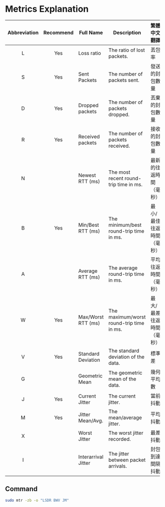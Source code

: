 # Metrics Explanation

| Abbreviation | Recommend | Full Name            | Description                              | 繁體中文翻譯                          |
|:------------:|:---------:|----------------------|------------------------------------------|--------------------------------------|
| L            | Yes       | Loss ratio           | The ratio of lost packets.               | 丟包率                               |
| S            | Yes       | Sent Packets         | The number of packets sent.              | 發送的封包數量                       |
| D            | Yes       | Dropped packets      | The number of packets dropped.           | 丟棄的封包數量                       |
| R            | Yes       | Received packets     | The number of packets received.          | 接收的封包數量                       |
| N            |           | Newest RTT (ms)      | The most recent round-trip time in ms.   | 最新的往返時間（毫秒）               |
| B            | Yes       | Min/Best RTT (ms)    | The minimum/best round-trip time in ms.  | 最小/最佳往返時間（毫秒）            |
| A            |           | Average RTT (ms)     | The average round-trip time in ms.       | 平均往返時間（毫秒）                 |
| W            | Yes       | Max/Worst RTT (ms)   | The maximum/worst round-trip time in ms. | 最大/最差往返時間（毫秒）            |
| V            | Yes       | Standard Deviation   | The standard deviation of the data.      | 標準差                               |
| G            |           | Geometric Mean       | The geometric mean of the data.          | 幾何平均數                           |
| J            | Yes       | Current Jitter       | The current jitter.                      | 當前抖動                             |
| M            | Yes       | Jitter Mean/Avg.     | The mean/average jitter.                 | 平均抖動                             |
| X            |           | Worst Jitter         | The worst jitter recorded.               | 最差抖動                             |
| I            |           | Interarrival Jitter  | The jitter between packet arrivals.      | 封包到達間隔抖動                     |

## Command
```bash 
sudo mtr -zb -o "LSDR BWV JM"
```